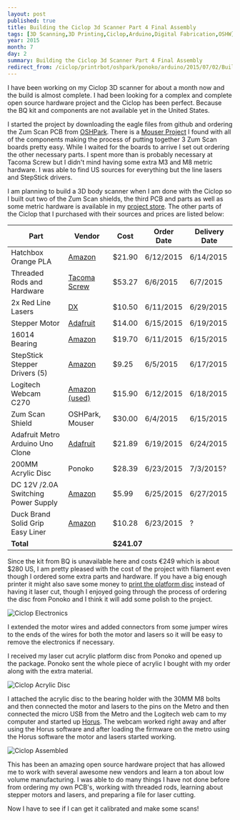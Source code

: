 ```yaml
---
layout: post
published: true
title: Building the Ciclop 3d Scanner Part 4 Final Assembly
tags: [3D Scanning,3D Printing,Ciclop,Arduino,Digital Fabrication,OSHW]
year: 2015
month: 7
day: 2
summary: Building the Ciclop 3d Scanner Part 4 Final Assembly
redirect_from: /ciclop/printrbot/oshpark/ponoko/arduino/2015/07/02/Building-the-Ciclop-3d-Scanner-Part-4-Final-Assembly/
---
```


I have been working on my Ciclop 3D scanner for about a month now and the build is almost complete.  I had been looking for a complex and complete open source hardware project and the Ciclop has been perfect. Because the BQ kit and components are not available yet in the United States.  

I started the project by downloading the eagle files from github and ordering the Zum Scan PCB from [OSHPark](//garthvh.com/oshpark/ciclop/2015/06/05/Order-a-PCB-and-build-your-own-Zum-Scan-Shield-using-OSHPark).  There is a [Mouser Project](https://www.mouser.com/ProjectManager/ProjectDetail.aspx?AccessID=6952239cf8) I found with all of the components making the process of putting together 3 Zum Scan boards pretty easy. While I waited for the boards to arrive I set out ordering the other necessary parts. I spent more than is probably necessary at Tacoma Screw but I didn't mind having some extra M3 and M8 metric hardware. I was able to find US sources for everything but the line lasers and StepStick drivers.

I am planning to build a 3D body scanner when I am done with the Ciclop so I built out two of the Zum Scan shields, the third PCB and parts as well as some metric hardware is available in my [project store](//garthvh.com/store/).  The other parts of the Ciclop that I purchased with their sources and prices are listed below:

<div class="table-responsive">
  <table class="table">
    <thead>
      <tr>
        <th>Part</th>
        <th>Vendor</th>
        <th>Cost</th>
        <th>Order Date</th>
        <th>Delivery Date</th>
      </tr>
    </thead>
    <tbody>
      <tr>
        <td>Hatchbox Orange PLA</td>
        <td><a href="http://www.amazon.com/gp/product/B00J0EE1D4">Amazon</a></td>
        <td class="text-right">$21.90</td>
        <td>6/12/2015</td>
        <td>6/14/2015</td>
      </tr>
      <tr>
        <td>Threaded Rods and Hardware</td>
        <td><a href="http://www.tacomascrew.com/">Tacoma Screw</a></td>
        <td class="text-right">$53.27</td>
        <td>6/6/2015</td>
        <td>6/7/2015</td>
      </tr>
      <tr>
        <td>2x Red Line Lasers</td>
        <td><a href="http://www.dx.com/p/5mw-adjustable-focus-red-laser-line-module-4-5-5v-152279">DX</a></td>
        <td class="text-right">$10.50</td>
        <td>6/11/2015</td>
        <td>6/29/2015</td>
      </tr>
      <tr>
        <td>Stepper Motor</td>
        <td><a href="https://www.adafruit.com/products/324">Adafruit</a></td>
        <td class="text-right">$14.00</td>
        <td>6/15/2015</td>
        <td>6/19/2015</td>
      </tr>
      <tr>
        <td>16014 Bearing</td>
        <td><a href="http://www.amazon.com/WJB-Bearing-6006lbf-Dynamic-Capacity/dp/B007HRXJ7A">Amazon</a></td>
        <td class="text-right">$19.70</td>
        <td>6/11/2015</td>
        <td>6/15/2015</td>
      </tr>
      <tr>
        <td>StepStick Stepper Drivers (5)</td>
        <td><a href="http://www.amazon.com/gp/product/B00MQR93QC">Amazon</a></td>
        <td class="text-right">$9.25</td>
        <td>6/5/2015</td>
        <td>6/17/2015</td>
      </tr>
      <tr>
        <td>Logitech Webcam C270</td>
        <td><a href="http://www.amazon.com/Logitech-Webcam-Widescreen-Calling-Recording/dp/B004FHO5Y6/">Amazon (used)</a></td>
        <td class="text-right">$15.90</td>
        <td>6/12/2015</td>
        <td>6/18/2015</td>
      </tr>
      <tr>
        <td>Zum Scan Shield</td>
        <td>OSHPark, Mouser</td>
        <td class="text-right">$30.00</td>
        <td>6/4/2015</td>
        <td>6/15/2015</td>
      </tr>
      <tr>
        <td>Adafruit Metro Arduino Uno Clone</td>
        <td><a href="https://www.adafruit.com/products/2488">Adafruit</a></td>
        <td class="text-right">$21.89</td>
        <td>6/19/2015</td>
        <td>6/24/2015</td>
      </tr>
      <tr>
        <td>200MM Acrylic Disc</td>
        <td>Ponoko</td>
        <td class="text-right">$28.39</td>
        <td>6/23/2015</td>
        <td>7/3/2015?</td>
      </tr>
      <tr>
        <td>DC 12V /2.0A Switching Power Supply</td>
        <td><a href="http://www.amazon.com/gp/product/B00VDU9DYU">Amazon</a></td>
        <td class="text-right">$5.99</td>
        <td>6/25/2015</td>
        <td>6/27/2015</td>
      </tr>
      <tr>
        <td>Duck Brand Solid Grip Easy Liner</td>
        <td><a href="http://www.amazon.com/gp/product/B00C2LMJPY">Amazon</a></td>
        <td class="text-right">$10.28</td>
        <td>6/23/2015</td>
        <td>?</td>
      </tr>
      <tr>
        <td colspan="2"><strong>Total</strong></td>
        <td colspan="3"><strong>$241.07</strong></td>
      </tr>
    </tbody>
  </table>
</div>

Since the kit from BQ is unavailable here and costs €249 which is about $280 US, I am pretty pleased with the cost of the project with filament even though I ordered some extra parts and hardware.  If you have a big enough printer it might also save some money to [print the platform disc](http://www.thingiverse.com/thing:652032) instead of having it laser cut, though I enjoyed going through the process of ordering the disc from Ponoko and I think it will add some polish to the project.

<img alt="Ciclop Electronics" src="//garthvh.com/assets/img/ciclop/ciclop_camera_holder_electronics.jpg" class="img-fluid" />

I extended the motor wires and added connectors from some jumper wires to the ends of the wires for both the motor and lasers so it will be easy to remove the electronics if necessary.

I received my laser cut acrylic platform disc from Ponoko and opened up the package.  Ponoko sent the whole piece of acrylic I bought with my order along with the extra material.

<img alt="Ciclop Acrylic Disc" src="//garthvh.com/assets/img/ciclop/ciclop_acrylic_disc.jpg" class="img-fluid" />

I attached the acrylic disc to the bearing holder with the 30MM M8 bolts and then connected the motor and lasers to the pins on the Metro and then connected the micro USB from the Metro and the Logitech web cam to my computer and started up [Horus](http://diwo.bq.com/en/horus-released/). The webcam worked right away and after using the Horus software and after loading the firmware on the metro using the Horus software the motor and lasers started working.

<img alt="Ciclop Assembled" src="//garthvh.com/assets/img/ciclop/ciclop_assembled_4.jpg" class="img-fluid" />

This has been an amazing open source hardware project that has allowed me to work with several awesome new vendors and learn a ton about low volume manufacturing. I was able to do many things I have not done before from ordering my own PCB's, working with threaded rods, learning about stepper motors and lasers, and preparing a file for laser cutting.

Now I have to see if I can get it calibrated and make some scans!
